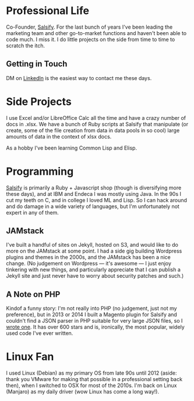 # Professional Life

Co-Founder, [Salsify](https://www.salsify.com/). For the last bunch of years I've been leading the marketing team and other go-to-market functions and haven't been able to code much. I miss it. I do little projects on the side from time to time to scratch the itch.

## Getting in Touch

DM on [LinkedIn](https://www.linkedin.com/in/robgonzalez/) is the easiest way to contact me these days.


# Side Projects

I use Excel and/or LibreOffice Calc all the time and have a crazy number of docs in .xlsx. We have a bunch of Ruby scripts at Salsify that manipulate (or create, some of the file creation from data in data pools in so cool) large amounts of data in the context of xlsx docs.

As a hobby I've been learning Common Lisp and Elisp.


# Programming

[Salsify](https://www.salsify.com/) is primarily a Ruby + Javascript shop (though is diversifying more these days), and at IBM and Endeca I was mostly using Java. In the 90s I cut my teeth on C, and in college I loved ML and Lisp. So I can hack around and do damage in a wide variety of languages, but I'm unfortunately not expert in any of them.

## JAMstack

I've built a handful of sites on Jekyll, hosted on S3, and would like to do more on the JAMstack at some point. I had a side gig building Wordpress plugins and themes in the 2000s, and the JAMstack has been a nice change. (No judgement on Wordpress &mdash; it's awesome &mdash; I just enjoy tinkering with new things, and particularly appreciate that I can publish a Jekyll site and just never have to worry about security patches and such.)

## A Note on PHP

Kindof a funny story: I'm not really into PHP (no judgement, just not my preference), but in 2013 or 2014 I built a Magento plugin for Salsify and couldn't find a JSON parser in PHP suitable for very large JSON files, so I [wrote one](https://github.com/salsify/jsonstreamingparser). It has over 600 stars and is, ironically, the most popular, widely used code I've ever written.


# Linux Fan

I used Linux (Debian) as my primary OS from late 90s until 2012 (aside: thank you VMware for making that possible in a professional setting back then), when I switched to OSX for most of the 2010s. I'm back on Linux (Manjaro) as my daily driver (wow Linux has come a long way!).
